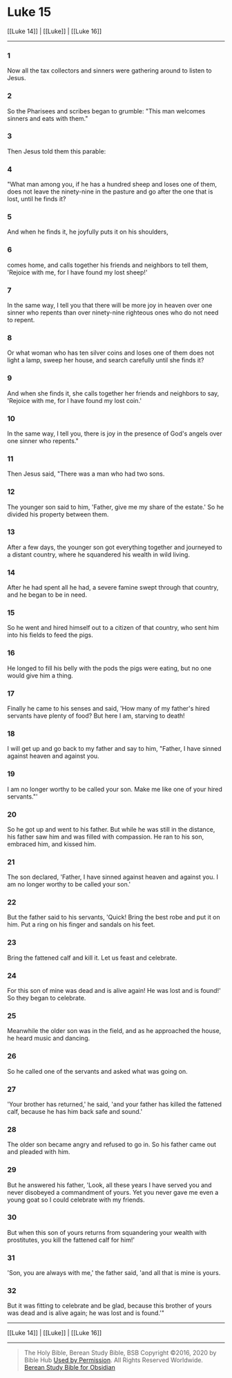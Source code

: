 # Luke 15

[[Luke 14]] | [[Luke]] | [[Luke 16]]

---

### 1
Now all the tax collectors and sinners were gathering around to listen to Jesus.

### 2
So the Pharisees and scribes began to grumble: "This man welcomes sinners and eats with them."

### 3
Then Jesus told them this parable:

### 4
"What man among you, if he has a hundred sheep and loses one of them, does not leave the ninety-nine in the pasture and go after the one that is lost, until he finds it?

### 5
And when he finds it, he joyfully puts it on his shoulders,

### 6
comes home, and calls together his friends and neighbors to tell them, 'Rejoice with me, for I have found my lost sheep!'

### 7
In the same way, I tell you that there will be more joy in heaven over one sinner who repents than over ninety-nine righteous ones who do not need to repent.

### 8
Or what woman who has ten silver coins and loses one of them does not light a lamp, sweep her house, and search carefully until she finds it?

### 9
And when she finds it, she calls together her friends and neighbors to say, 'Rejoice with me, for I have found my lost coin.'

### 10
In the same way, I tell you, there is joy in the presence of God's angels over one sinner who repents."

### 11
Then Jesus said, "There was a man who had two sons.

### 12
The younger son said to him, 'Father, give me my share of the estate.' So he divided his property between them.

### 13
After a few days, the younger son got everything together and journeyed to a distant country, where he squandered his wealth in wild living.

### 14
After he had spent all he had, a severe famine swept through that country, and he began to be in need.

### 15
So he went and hired himself out to a citizen of that country, who sent him into his fields to feed the pigs.

### 16
He longed to fill his belly with the pods the pigs were eating, but no one would give him a thing.

### 17
Finally he came to his senses and said, 'How many of my father's hired servants have plenty of food? But here I am, starving to death!

### 18
I will get up and go back to my father and say to him, "Father, I have sinned against heaven and against you.

### 19
I am no longer worthy to be called your son. Make me like one of your hired servants."'

### 20
So he got up and went to his father. But while he was still in the distance, his father saw him and was filled with compassion. He ran to his son, embraced him, and kissed him.

### 21
The son declared, 'Father, I have sinned against heaven and against you. I am no longer worthy to be called your son.'

### 22
But the father said to his servants, 'Quick! Bring the best robe and put it on him. Put a ring on his finger and sandals on his feet.

### 23
Bring the fattened calf and kill it. Let us feast and celebrate.

### 24
For this son of mine was dead and is alive again! He was lost and is found!' So they began to celebrate.

### 25
Meanwhile the older son was in the field, and as he approached the house, he heard music and dancing.

### 26
So he called one of the servants and asked what was going on.

### 27
'Your brother has returned,' he said, 'and your father has killed the fattened calf, because he has him back safe and sound.'

### 28
The older son became angry and refused to go in. So his father came out and pleaded with him.

### 29
But he answered his father, 'Look, all these years I have served you and never disobeyed a commandment of yours. Yet you never gave me even a young goat so I could celebrate with my friends.

### 30
But when this son of yours returns from squandering your wealth with prostitutes, you kill the fattened calf for him!'

### 31
'Son, you are always with me,' the father said, 'and all that is mine is yours.

### 32
But it was fitting to celebrate and be glad, because this brother of yours was dead and is alive again; he was lost and is found.'"

---

[[Luke 14]] | [[Luke]] | [[Luke 16]]

---

> The Holy Bible, Berean Study Bible, BSB
> Copyright &copy;2016, 2020 by Bible Hub
> [Used by Permission](https://berean.bible/terms.htm). All Rights Reserved Worldwide.
> [Berean Study Bible for Obsidian](https://github.com/gapmiss/berean-study-bible-for-obsidian)

